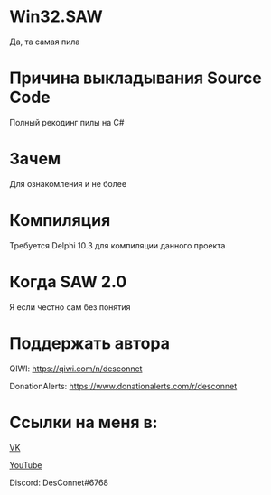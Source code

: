 # Win32.SAW
Да, та самая пила

# Причина выкладывания Source Code
Полный рекодинг пилы на C#

# Зачем
Для ознакомления и не более

# Компиляция
Требуется Delphi 10.3 для компиляции данного проекта

# Когда SAW 2.0
Я если честно сам без понятия

# Поддержать автора
QIWI: https://qiwi.com/n/desconnet

DonationAlerts: https://www.donationalerts.com/r/desconnet

# Ссылки на меня в:
[VK](https://vk.com/endnet)

[YouTube](https://youtube.com/DesConnet)

Discord: DesConnet#6768
